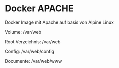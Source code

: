 # Docker APACHE

Docker Image mit Apache auf basis von Alpine Linux

Volume: /var/web

Root Verzeichnis: /var/web

Config: /var/web/config

Documente: /var/web/www
